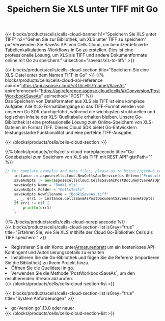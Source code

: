 ﻿---
title:  Speichern Sie XLS unter TIFF mit Go
description:  Verwendung des Aspose.Cells Cloud SDK für Go zum Speichern der XLS-Formatdatei als TIFF-Formatdatei.
kwords: Excel, Save XLS as TIFF, REST, Go
howto: How to save XLS as TIFF using Aspose.Cells Cloud Go library.
---
{{< blocks/products/cells/cells-cloud-banner h1="Speichern Sie XLS unter TIFF" h2="Gehen Sie zur Bibliothek, um XLS unter TIFF zu speichern" p="Verwenden Sie SaveAs API von Cells Cloud, um benutzerdefinierte Tabellenkalkulations-Workflows in Go zu erstellen. Dies ist eine professionelle Lösung, um XLS als TIFF und andere Dokumentformate online mit Go zu speichern." urlsection="saveas/xls-to-tiff/" >}}

{{< blocks/products/cells/cells-cloud-section title="Speichern Sie eine XLS-Datei unter dem Namen TIFF in Go" >}}
{{% blocks/products/cells/cells-cloud-api-reference apiurl="https://api.aspose.cloud/v3.0/cells/{name}/SaveAs" apireferenceurl="https://apireference.aspose.cloud/cells/#/Conversion/PostWorkbookSaveAs" apimethod="POST" %}}
<br/>
Das Speichern von Dateiformaten aus XLS als TIFF ist eine komplexe Aufgabe. Alle XLS-Formatübergänge in das TIFF-Format werden von unserem Go SDK durchgeführt, während die wichtigsten strukturellen und logischen Inhalte der XLS-Quelltabelle erhalten bleiben. Unsere Go-Bibliothek ist eine professionelle Lösung zum Online-Speichern von XLS-Dateien im Format TIFF. Dieses Cloud SDK bietet Go-Entwicklern leistungsstarke Funktionalität und eine perfekte TIFF-Ausgabe.

{{< /blocks/products/cells/cells-cloud-section >}}

{{% blocks/products/cells/cells-cloud-noreplacecode title="Go-Codebeispiel zum Speichern von XLS als TIFF mit REST API" gistPath="" %}}
  
```go
// For complete examples and data files, please go to https://github.com/aspose-cells-cloud/aspose-cells-cloud-go/
    instance := asposecellscloud.NewCellsApiService(os.Getenv("ProductClientId"), os.Getenv("ProductClientSecret"))
    saveAsOpts := new(asposecellscloud.CellsSaveAsPostDocumentSaveAsOpts)
    saveAsOpts.Name = "Book1.xls"
    saveAsOpts.Folder = "CellsTests"
    saveAsOpts.Newfilename = "Book1SaveAs.tiff"
    _, _, err1 := instance.CellsSaveAsPostDocumentSaveAs(saveAsOpts)
    if err1 != nil {
	    println(err1)
    }
```
  
{{% /blocks/products/cells/cells-cloud-noreplacecode %}}
<br/>
{{< blocks/products/cells/cells-cloud-section-list isGrey="true" title="Erfahren Sie, wie Sie XLS mithilfe der Cloud Go-Bibliothek Cells als TIFF speichern." >}}
<li> Registrieren Sie ein Konto unter<a href="https://dashboard.aspose.cloud/">Armaturenbrett</a> um ein kostenloses API-Kontingent und Autorisierungsdetails zu erhalten</li>
<li>Installieren Sie die Go-Bibliothek und fügen Sie die Referenz (importieren Sie die Bibliothek) zu Ihrem Projekt hinzu.</li>
<li>Öffnen Sie die Quelldatei in go.</li>
<li>Verwenden Sie die Methode `PostWorkbookSaveAs`, um den resultierenden Stream abzurufen.</li>
{{< /blocks/products/cells/cells-cloud-section-list >}}

{{< blocks/products/cells/cells-cloud-section-list isGrey="true" title="System Anforderungen" >}}
<li>go-Version go1.13.0 oder neuer</li>
{{< /blocks/products/cells/cells-cloud-section-list >}}
